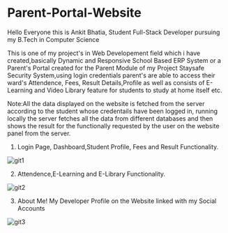 # Parent-Portal-Website
Hello Everyone this is Ankit Bhatia, Student Full-Stack Developer pursuing my B.Tech in Computer Science

This is one of my project's in Web Developement field  which i have created,basically Dynamic and Responsive School Based ERP System or a Parent's Portal created for the Parent Module of my Project Staysafe Security System,using login credentials parent's are able to access their ward's Attendence, Fees, Result Details,Profile as well as consists of E-Learning and Video Library feature for students to study at home itself etc.

Note:All the data displayed on the website is fetched from the server according to the student whose credentails have been logged in, running locally the server fetches all the data from different databases and then shows the result for the functionally requested by the user on the website panel from the server.

1. Login Page, Dashboard,Student Profile, Fees and Result Functionality.

![git1](https://user-images.githubusercontent.com/60085587/85236853-56c65800-b43f-11ea-80c9-308632c43988.gif)

2. Attendence,E-Learning and E-Library Functionality.

![git2](https://user-images.githubusercontent.com/60085587/85236911-d5bb9080-b43f-11ea-9d9c-0d27b6fbf4ca.gif)

3. About Me! My Developer Profile on the Website linked with my Social Accounts

![git3](https://user-images.githubusercontent.com/60085587/85236951-31861980-b440-11ea-9e1e-5d2dab814465.gif)





